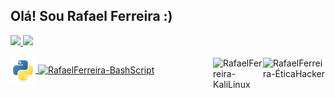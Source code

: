 ## Olá! Sou Rafael Ferreira :)

 <div>
  <a href="https://github.com/rafaelsousaferreira">
  <img height="160em" src="https://github-readme-stats.vercel.app/api?username=rafaelsousaferreira&show_icons=true&theme=dark&include_all_commits=true&count_private=true"/>
  <img height="130em" src="https://github-readme-stats.vercel.app/api/top-langs/?username=rafaelsousaferreira&layout=compact&langs_count=7&theme=dark"/>
</div>
<div style="display: inline_block"><br>
  <img align="center" alt="RafaelFerreira-Python" height="40" width="40" src="https://raw.githubusercontent.com/devicons/devicon/master/icons/python/python-original.svg">
  <img align="center" alt="RafaelFerreira-BashScript" height="40" width="40" src="https://d33wubrfki0l68.cloudfront.net/45825999a370278a2d392daafce3e7a95de0fff2/3bada/img/logo/svg/full_colored_light.svg">
  <img align="right" alt="RafaelFerreira-ÉticaHacker" height="100"width="100" src="https://i.ibb.co/MZqRPWC/Imagem1-1.png">
  <img align="right" alt="RafaelFerreira-KaliLinux" height="80" width="80" src="https://www.kali.org//images/kali-logo.svg">
</div>  
